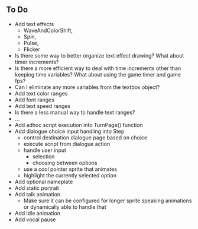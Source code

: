 ## To Do
- Add text effects
	- WaveAndColorShift,
	- Spin,
	- Pulse,
	- Flicker
- Is there some way to better organize text effect drawing? What about timer increments?
- Is there a more efficient way to deal with time increments other than keeping time variables? What about using the game timer and game fps?
- Can I eliminate any more variables from the textbox object?
- Add text color ranges
- Add font ranges
- Add text speed ranges
- Is there a less manual way to handle text ranges?
- ...
- Add adhoc script execution into TurnPage() function
- Add dialogue choice input handling into Step
  - control destination dialogue page based on choice
  - execute script from dialogue action
  - handle user input
    - selection
    - choosing between options
  - use a cool pointer sprite that animates
  - highlight the currently selected option
- Add optional nameplate
- Add static portrait
- Add talk animation
  - Make sure it can be configured for longer sprite speaking animations or dynamically able to handle that
- Add idle animation
- Add vocal pause